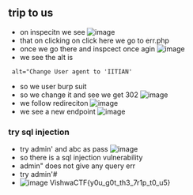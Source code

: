 ## trip to us
- on inspecitn we see
![image](https://github.com/m0wn1ka/ctf_writeups/assets/127676379/eadc9a73-88e4-49e3-af30-68dd15522647)
- that on clicking on click here we go to err.php
- once we go there and inspcect once agin
![image](https://github.com/m0wn1ka/ctf_writeups/assets/127676379/678ee06e-f46a-4bca-840e-ff766026c4be)
- we see the alt is
```
 alt="Change User agent to 'IITIAN'
```
- so we user burp suit
- so we change it and see we get 302
![image](https://github.com/m0wn1ka/ctf_writeups/assets/127676379/59a9b900-f297-4811-a029-dd8a1616b2ff)
- we follow redireciton
![image](https://github.com/m0wn1ka/ctf_writeups/assets/127676379/10e60297-f022-4323-a79d-3ee3ab5f3e40)
- we see a new endpoint
![image](https://github.com/m0wn1ka/ctf_writeups/assets/127676379/80fee9d6-8c63-423d-9b4c-abfe340188e5)
### try sql injection
- try admin' and abc as pass
![image](https://github.com/m0wn1ka/ctf_writeups/assets/127676379/4748e77b-3b5f-4c3d-b2fe-5194a2ff66d4)
- so there is a sql injection vulnerability
- admin" does not give any query err
- try admin'#
- ![image](https://github.com/m0wn1ka/ctf_writeups/assets/127676379/60af7c51-c0b5-4f3f-9d91-f5fd8ded0f5e)
VishwaCTF{y0u_g0t_th3_7r1p_t0_u5}
